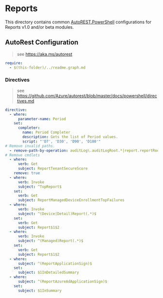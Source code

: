 # Reports

This directory contains common [AutoREST.PowerShell](https://github.com/Azure/autorest.powershell) configurations for Reports v1.0 and/or beta modules.

## AutoRest Configuration

> see <https://aka.ms/autorest>

``` yaml
require:
  - $(this-folder)/../readme.graph.md
```

### Directives

> see https://github.com/Azure/autorest/blob/master/docs/powershell/directives.md

``` yaml
directive:
  - where:
      parameter-name: Period
    set:
      completer:
        name: Period Completer
        description: Gets the list of Period values.
        script: "'D7', 'D30', 'D90', 'D180'"
# Remove invalid paths.
  - remove-path-by-operation: auditLog\.auditLogRoot.*|report.reportRoot.*|(auditLog|report)_(Create|Delete|Update).*
# Remove cmdlets
  - where:
      verb: Get
      subject: ReportTenantSecureScore
    remove: true
  - where:
      verb: Invoke
      subject: ^TopReport$
    set:
      verb: Get
      subject: ReportManagedDeviceEnrollmentTopFailures
  - where:
      verb: Invoke
      subject: ^(Device|Detail)Report(.*)$
    set:
      verb: Get
      subject: Report$1$2
  - where:
      verb: Invoke
      subject: ^(Managed)Report(.*)$
    set:
      verb: Get
      subject: Report$1$2
  - where:
      subject: ^(ReportApplicationSign)$
    set:
      subject: $1InDetailedSummary
  - where:
      subject: ^(ReportAzureAdApplicationSign)$
    set:
      subject: $1InSummary
```
